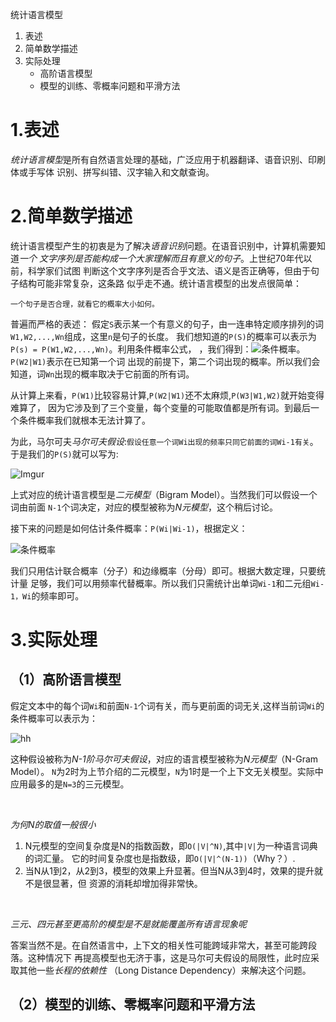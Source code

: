 统计语言模型

1. 表述
2. 简单数学描述
3. 实际处理
    - 高阶语言模型
    - 模型的训练、零概率问题和平滑方法

# 1.表述
*统计语言模型*是所有自然语言处理的基础，广泛应用于机器翻译、语音识别、印刷体或手写体
识别、拼写纠错、汉字输入和文献查询。

# 2.简单数学描述
统计语言模型产生的初衷是为了解决*语音识别*问题。在语音识别中，计算机需要知道*一个
文字序列是否能构成一个大家理解而且有意义的句子*。上世纪70年代以前，科学家们试图
判断这个文字序列是否合乎文法、语义是否正确等，但由于句子结构可能非常复杂，这条路
似乎走不通。统计语言模型的出发点很简单：

```
一个句子是否合理，就看它的概率大小如何。
```
普遍而严格的表述：
假定`S`表示某一个有意义的句子，由一连串特定顺序排列的词`W1,W2,...,Wn`组成，这里`n`是句子的长度。
我们想知道的`P(S)`的概率可以表示为`P(s) = P(W1,W2,...,Wn)`。利用条件概率公式，
，我们得到：![条件概率](http://i.imgur.com/sGeMTmr.png)。`P(W2|W1)`表示在已知第一个词
出现的前提下，第二个词出现的概率。所以我们会知道，词`Wn`出现的概率取决于它前面的所有词。

从计算上来看，`P(W1)`比较容易计算,`P(W2|W1)`还不太麻烦,`P(W3|W1,W2)`就开始变得难算了，
因为它涉及到了三个变量，每个变量的可能取值都是所有词。到最后一个条件概率我们就根本无法计算了。

为此，马尔可夫*马尔可夫假设*:`假设任意一个词Wi出现的频率只同它前面的词Wi-1有关`。
于是我们的`P(S)`就可以写为:

![Imgur](http://i.imgur.com/eVSVCKh.png)

上式对应的统计语言模型是*二元模型*（Bigram Model）。当然我们可以假设一个词由前面
`N-1`个词决定，对应的模型被称为*N元模型*，这个稍后讨论。

接下来的问题是如何估计条件概率：`P(Wi|Wi-1)`，根据定义：

![条件概率](http://i.imgur.com/zgYCdG9.png)

我们只用估计联合概率（分子）和边缘概率（分母）即可。根据大数定理，只要统计量
足够，我们可以用频率代替概率。所以我们只需统计出单词`Wi-1`和二元组`Wi-1，Wi`的频率即可。

# 3.实际处理

## （1）高阶语言模型
假定文本中的每个词`Wi`和前面`N-1`个词有关，而与更前面的词无关,这样当前词`Wi`的
条件概率可以表示为：

![hh](http://i.imgur.com/3gDhuqT.png)

这种假设被称为*N-1阶马尔可夫假设*，对应的语言模型被称为*N元模型*（N-Gram Model）。
`N`为2时为上节介绍的二元模型，`N`为1时是一个上下文无关模型。实际中应用最多的是`N=3`的三元模型。

<br />

*为何N的取值一般很小*

1. N元模型的空间复杂度是N的指数函数，即`O(|V|^N)`,其中`|V|`为一种语言词典的词汇量。
它的时间复杂度也是指数级，即`O(|V|^(N-1))`（Why？）.
2. 当N从1到2，从2到3，模型的效果上升显著。但当N从3到4时，效果的提升就不是很显著，但
资源的消耗却增加得非常快。

<br />

*三元、四元甚至更高阶的模型是不是就能覆盖所有语言现象呢*

答案当然不是。在自然语言中，上下文的相关性可能跨域非常大，甚至可能跨段落。这种情况下
再提高模型也无济于事，这是马尔可夫假设的局限性，此时应采取其他一些*长程的依赖性*
（Long Distance Dependency）来解决这个问题。

## （2）模型的训练、零概率问题和平滑方法


